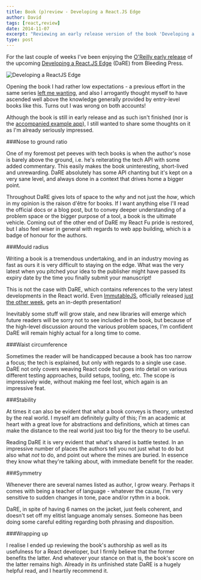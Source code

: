```yaml
---
title: Book (p)review - Developing a React.JS Edge
author: David
tags: [react,review]
date: 2014-11-07
excerpt: "Reviewing an early release version of the book 'Developing a React.JS Edge'"
type: post
---
```



For the last couple of weeks I've been enjoying the [O'Reilly early release](http://shop.oreilly.com/product/9781939902122.do) of the upcoming [Developing a React.JS Edge](http://bleedingedgepress.com/developing-react-js-edge/) (DaRE) from Bleeding Press.

![Developing a ReactJS Edge](../../img/reactedge.jpg)

Opening the book I had rather low expectations - a previous effort in the same series [left me wanting](http://blog.krawaller.se/posts/book-review-developing-a-backbone-js-edge/), and also I arrogantly thought myself to have ascended well above the knowledge generally provided by entry-level books like this. Turns out I was wrong on both accounts!

Although the book is still in early release and as such isn't finished (nor is the [accompanied example app](https://github.com/rtfeldman/bleeding-edge-sample-app)), I still wanted to share some thoughts on it as I'm already seriously impressed.


###Nose to ground ratio

One of my foremost pet peeves with tech books is when the author's nose is barely above the ground, i.e. he's reiterating the tech API with some added commentary. This easily makes the book uninteresting, short-lived and unrewarding. DaRE absolutely has some API chanting but it's kept on a very sane level, and always done in a context that drives home a bigger point.

Throughout DaRE gives lots of space to the *why* and not just the *how*, which in my opinion is the raison d'&ecirc;tre for books. If I want anything else I'll read the official docs or a blog post, but to convey deeper understanding of a problem space or the bigger purpose of a tool, a book is the ultimate vehicle. Coming out of the other end of DaRE my React Fu pride is restored, but I also feel wiser in general with regards to web app building, which is a badge of honour for the authors.


###Mould radius

Writing a book is a tremendous undertaking, and in an industry moving as fast as ours it is very difficult to staying on the edge. What was the very latest when you pitched your idea to the publisher might have passed its expiry date by the time you finally submit your manuscript!

This is not the case with DaRE, which contains references to the very latest developments in the React world. Even [ImmutableJS](http://facebook.github.io/immutable-js/), officially released [just the other week](https://twitter.com/reactjs/status/528318148676947968), gets an in-depth presentation!

Inevitably some stuff will grow stale, and new libraries will emerge which future readers will be sorry not to see included in the book, but because of the high-level discussion around the various problem spaces, I'm confident DaRE will remain highly actual for a long time to come.


###Waist circumference

Sometimes the reader will be handicapped because a book has too narrow a focus; the tech is explained, but only with regards to a single use case. DaRE not only covers weaving React code but goes into detail on various different testing approaches, build setups, tooling, etc. The scope is impressively wide, without making me feel lost, which again is an impressive feat.


###Stability

At times it can also be evident that what a book conveys is theory, untested by the real world. I myself am definitely guilty of this; I'm an academic at heart with a great love for abstractions and definitions, which at times can make the distance to the real world just too big for the theory to be useful.

Reading DaRE it is very evident that what's shared is battle tested. In an impressive number of places the authors tell you not just what to do but also what *not* to do, and point out where the mines are buried. In essence they know what they're talking about, with immediate benefit for the reader.


###Symmetry

Whenever there are several names listed as author, I grow weary. Perhaps it comes with being a teacher of language - whatever the cause, I'm very sensitive to sudden changes in tone, pace and/or rythm in a book.

DaRE, in spite of having 6 names on the jacket, just feels coherent, and doesn't set off my elitist language anomaly senses. Someone has been doing some careful editing regarding both phrasing and disposition.


###Wrapping up

I realise I ended up reviewing the book's authorship as well as its usefulness for a React developer, but I firmly believe that the former benefits the latter. And whatever your stance on that is, the book's score on the latter remains high. Already in its unfinished state DaRE is a hugely helpful read, and I heartily recommend it.